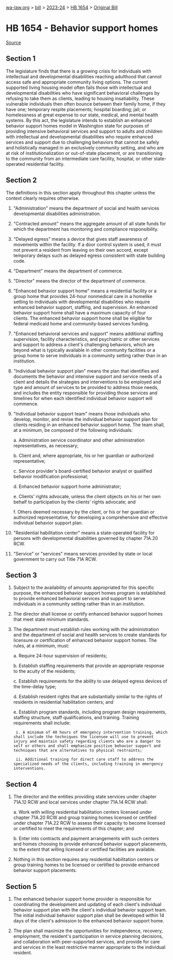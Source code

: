 [wa-law.org](/) > [bill](/bill/) > [2023-24](/bill/2023-24/) > [HB 1654](/bill/2023-24/hb/1654/) > [Original Bill](/bill/2023-24/hb/1654/1/)

# HB 1654 - Behavior support homes

[Source](http://lawfilesext.leg.wa.gov/biennium/2023-24/Pdf/Bills/House%20Bills/1654.pdf)

## Section 1
The legislature finds that there is a growing crisis for individuals with intellectual and developmental disabilities reaching adulthood that cannot access safe and appropriate community living options. The current supported living housing model often fails those with intellectual and developmental disabilities who have significant behavioral challenges by refusing to take them as clients, leading to housing insatiability. These vulnerable individuals then often bounce between their family home, if they have one; temporary respite placements; hospital boarding; jail; or homelessness at great expense to our state, medical, and mental health systems. By this act, the legislature intends to establish an enhanced behavior support homes model in Washington state for purposes of providing intensive behavioral services and support to adults and children with intellectual and developmental disabilities who require enhanced services and support due to challenging behaviors that cannot be safely and holistically managed in an exclusively community setting, and who are at risk of institutionalization or out-of-state placement, or are transitioning to the community from an intermediate care facility, hospital, or other state-operated residential facility.

## Section 2
The definitions in this section apply throughout this chapter unless the context clearly requires otherwise.

1. "Administration" means the department of social and health services developmental disabilities administration.

2. "Contracted amount" means the aggregate amount of all state funds for which the department has monitoring and compliance responsibility.

3. "Delayed egress" means a device that gives staff awareness of movements within the facility. If a door control system is used, it must not prevent a resident from leaving on their own accord, except temporary delays such as delayed egress consistent with state building code.

4. "Department" means the department of commerce.

5. "Director" means the director of the department of commerce.

6. "Enhanced behavior support home" means a residential facility or a group home that provides 24-hour nonmedical care in a homelike setting to individuals with developmental disabilities who require enhanced behavior support, staffing, and supervision. An enhanced behavior support home shall have a maximum capacity of four clients. The enhanced behavior support home shall be eligible for federal medicaid home and community-based services funding.

7. "Enhanced behavioral services and support" means additional staffing supervision, facility characteristics, and psychiatric or other services and support to address a client's challenging behaviors, which are beyond what is typically available in other community facilities or a group home to serve individuals in a community setting rather than in an institution.

8. "Individual behavior support plan" means the plan that identifies and documents the behavior and intensive support and service needs of a client and details the strategies and interventions to be employed and type and amount of services to be provided to address those needs, and includes the entity responsible for providing those services and timelines for when each identified individual behavior support will commence.

9. "Individual behavior support team" means those individuals who develop, monitor, and revise the individual behavior support plan for clients residing in an enhanced behavior support home. The team shall, at a minimum, be composed of the following individuals:

    a. Administration service coordinator and other administration representatives, as necessary;

    b. Client and, where appropriate, his or her guardian or authorized representative;

    c. Service provider's board-certified behavior analyst or qualified behavior modification professional;

    d. Enhanced behavior support home administrator;

    e. Clients' rights advocate, unless the client objects on his or her own behalf to participation by the clients' rights advocate; and

    f. Others deemed necessary by the client, or his or her guardian or authorized representative, for developing a comprehensive and effective individual behavior support plan.

10. "Residential habilitation center" means a state-operated facility for persons with developmental disabilities governed by chapter 71A.20 RCW.

11. "Service" or "services" means services provided by state or local government to carry out Title 71A RCW.

## Section 3
1. Subject to the availability of amounts appropriated for this specific purpose, the enhanced behavior support homes program is established to provide enhanced behavioral services and support to serve individuals in a community setting rather than in an institution.

2. The director shall license or certify enhanced behavior support homes that meet state minimum standards.

3. The department must establish rules working with the administration and the department of social and health services to create standards for licensure or certification of enhanced behavior support homes. The rules, at a minimum, must:

    a. Require 24-hour supervision of residents;

    b. Establish staffing requirements that provide an appropriate response to the acuity of the residents;

    c. Establish requirements for the ability to use delayed egress devices of the time-delay type;

    d. Establish resident rights that are substantially similar to the rights of residents in residential habilitation centers; and

    e. Establish program standards, including program design requirements, staffing structure, staff qualifications, and training. Training requirements shall include:

        i. A minimum of 40 hours of emergency intervention training, which shall include the techniques the licensee will use to prevent injury and maintain safety regarding clients who are a danger to self or others and shall emphasize positive behavior support and techniques that are alternatives to physical restraints;

        ii. Additional training for direct care staff to address the specialized needs of the clients, including training in emergency interventions.

## Section 4
1. The director and the entities providing state services under chapter 71A.12 RCW and local services under chapter 71A.14 RCW shall:

    a. Work with willing residential habilitation centers licensed under chapter 71A.20 RCW and group training homes licensed or certified under chapter 71A.22 RCW to assess their capacity to become licensed or certified to meet the requirements of this chapter; and

    b. Enter into contracts and payment arrangements with such centers and homes choosing to provide enhanced behavior support placements, to the extent that willing licensed or certified facilities are available.

2. Nothing in this section requires any residential habilitation centers or group training homes to be licensed or certified to provide enhanced behavior support placements.

## Section 5
1. The enhanced behavior support home provider is responsible for coordinating the development and updating of each client's individual behavior support plan with the client's individual behavior support team. The initial individual behavior support plan shall be developed within 14 days of the client's admission to the enhanced behavior support home.

2. The plan shall maximize the opportunities for independence, recovery, employment, the resident's participation in service planning decisions, and collaboration with peer-supported services, and provide for care and services in the least restrictive manner appropriate to the individual resident.
